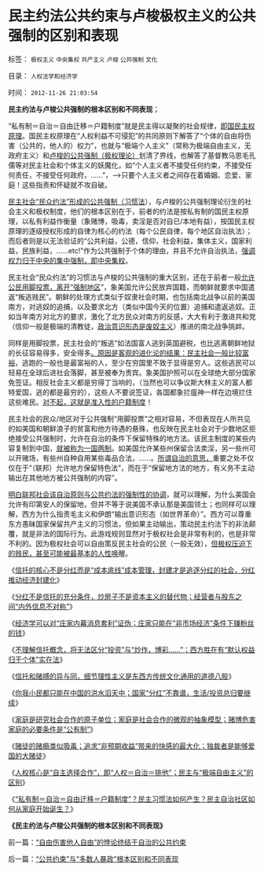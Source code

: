 # 民主约法公共约束与卢梭极权主义的公共强制的区别和表现

标签： `极权主义` `中央集权` `共产主义` `卢梭` `公共强制` `文化` 

目录： `人权法学和经济学`

时间： `2012-11-26 21:03:54`

**民主约法与卢梭公共强制的根本区别和不同表现**；

“私有制＝自治＝自由迁移＝户籍制度”就是民主得以凝聚的社会规律，[即国民主权原理](../../../2012/10/31/早期联邦的Centralism（央权配置）有一定必要性；.md)。国民主权原理在“人权利益不可侵犯”的共同原则下解答了“个体的自由将伤害（公共的，他人的）权力”，也就与“极端个人主义”（常称为极端自由主义，无政府主义）和[卢梭的公共强制（极权理论）](../../../2012/10/27/西方学者如何跳出了“左右”之争？.md)划清了界线，也解答了基督教马恩毛孔儒等对民主社会和个体主义的妖魔化，如“个人主义者不接受任何约束，不接受任何责任，不接受任何政府，……”，——>只要个人主义者之间存在着婚姻、恋爱、家庭！这些指责和怀疑就不攻自破。

[民主社会“民众约法”形成的公共强制（习惯法](../../../2011/10/7/法制的核心是习惯法，习惯法不是实在法，更非自然法.md)），与卢梭的公共强制理论衍生的社会主义和极权制度，他们的根本区别在于，前者的约法是按私有制的国民主权原理，以私有利益作衡量（象赌博，吸毒，卖淫是否对自已/本地有益），按国民主权原理的逐级授权形成的自律为核心的约法（每个公民自律，每个地区自治执法）；而后者则是以无法验证的“公共利益，公德，信仰，社会利益，集体主义，国家利益，民族利益，……etc!”作为公共强制于个体的理由，并且不允许自治执法，[强调权力归于中央的集中强制，即中央集权](../../../2009/9/14/历史蒙太奇的反垄断和社会主义公有制.md)。

民主社会“民众约法”的习惯法与卢梭的公共强制的重大区别，还在于前者一般[允许公民用脚投票，离开“强制地区](../../../2012/11/21/资本主义的财富是对未来的良好预期,上帝真正的安排.md)”，象美国允许公民放弃国籍，而朝鲜就要求中国遣返“叛逃贱民”。朝鲜的处理方式类似于奴隶社会时期，也包括南北战争以前的美国南方，对逃奴的追捕，以及要求北方（类似中国今天的位置）追捕和遣返逃奴。正如当年南方对北方的要求，激化了北方民众对南方的反感，大大有利于激进共和党（信仰一般是极端的清教徒，[政治意识形态是废奴主义](../../../2011/3/30/黑奴“被解放”中的悲剧.md)）推进的南北战争挑衅。

同样是用脚投票，民主社会的“叛逃”如法国富人逃到英国避税，也比逃离朝鲜地狱的长征容易得多，安全得多[。原因是客观的进化论的结果：民主社会一般比较富裕](../../../2012/11/17/资本主义财富的层次，资本无关紧要，GDP／GNP是什么玩意？.md)，逃跑的一般也是最富裕的人，至少在穷国里不致于显得是穷人。这些逃民可以轻易在全球后进社会落脚，甚至被奉为贵宾。象美国护照可以在全球绝大部分国家免签证。相反社会主义都是穷得丁当响的，（当然也可以争议斯大林主义的富人都特爱国，逃的都是最穷的），这些人不要说签证，各国都象拦瘟神一样在边境拦住这些难民。[对不起，这就是准入性的户籍制度](../../../2010/2/1/入户大城市的诀窍和美国严厉的户籍制度.md)！

民主社会的民众/地区对于公共强制“用脚投票”之相对容易，不但表现在人所共见的如美国和朝鲜浪子的贫富和他方待遇的悬殊，也反映在民主社会对于少数地区拒绝接受公共强制时，允许在自治的条件下保留特殊的地方法。该民主制度的某些内容复制到中国，[就被称为一国两制](../../../2012/9/9/只要市场经济在全国推广，“特区”就没有必要.md)。如美国允许某些州保留合法卖淫，另一些州可以开赌场，有些州自种自用某些毒品合法，……。[所谓自治的意思，](../../../2012/9/6/为什么只有深圳特区相对成功？.md)重要之处不仅仅在于“（联邦）允许地方保留特色法”，而在于“保留地方法的地方，有义务不主动输出在其他地方被公共强制的内容”。

[明白联邦社会该自治原则与公共约法的强制性的协调](../../../2012/9/9/深圳精神子虚乌有.md)，就可以理解，为什么美国会允许有印第安人的保留地，但并不等于说美国不承认那是美国领土；也同样可以理解，西方为什么指责毛主义和伊朗“输出意识形态（如世界革命）”。西方可以尊重东方愚昧国家保留共产主义的习惯法，但如果主动输出，策动民主约法下的非法颠覆，就是非法的国际行为。此游戏规则显然对于极权社会是非常有利的，也是非常不利的。因为极权社会可以自由策反民主社会的公民（一般无效），[但极权压迫下的贱民，甚至可能被最基本的人性唤](../../../2011/2/1/传统知识分子没有勇气面对现实和逻辑的启蒙.md)醒。

《[信托的核心不是分红而是“成本底线”成本管理，封建才是追逐分红的社会，分红推动经济封建化](../../../2012/11/23/封建才是追逐分红的社会，分红推动经济封建化；.md)》

《[分红不是信托的充分条件，炒房子不是资本主义的替代物；经营者与股东之间“内外信息不对称”](../../../2012/11/23/分红不能取代信托，炒房不能替代资本主义.md)》

《[经济学可以对“庄家内幕消息套利”证伪；庄家只能在“非市场经济”条件下赚粉丝的钱](../../../2012/11/24/经济学可以证伪庄家阴谋论.md)》

《[不理解信托概念，将无法区分“投资”与“炒作，博彩……”；西方胜在有“默认权益归于个体”实在法](../../../2012/11/24/把生机勃勃的中国经济，A股打压成大熊市，不容易！.md)》

《[信托和赌搏的异与同，细节理性主义是东西方传统文化通用的道德八股](../../../2012/11/24/道德八股的万能语法.md)》

《[你我小民都只能在中国的洪水滔天中；国家“分红”不靠谱，生活/投资总归要继续](../../../2012/11/24/经济学家吴敬琏的吴氏句法的文学才华.md)》

《[家庭是研究社会合作的原子单位；家庭是社会合作的微观的抽象模型；赌博危害家庭的必要条件是“公有制”](../../../2012/11/25/家庭是研究社会合作的原子单位；.md)》

《[赌徒的赌瘾类似吸毒；追求“非预期收益”带来的快感的最大化；独裁者是能够爱国的大赌徒](../../../2012/11/25/赌徒的赌瘾类似吸毒，独裁者可能是爱国的大赌徒，.md)》

《[人权核心是“自主选择合作”，即“人权＝自治＝排他”；民主与“极端自由主义”的区别](../../../2012/11/25/民主与“极端自由主义／极端个人主义”的区别.md)》

《[“私有制＝自治＝自由迁移＝户籍制度”？民主习惯法如何产生？民主自治社区如何从家庭开始诞生？](../../../2012/11/26/“自由伤害他人自由”的悖论终结于自治的公共约束.md)》

**《民主约法与卢梭公共强制的根本区别和不同表现》**



前一篇：[“自由伤害他人自由”的悖论终结于自治的公共约束](../../../2012/11/26/“自由伤害他人自由”的悖论终结于自治的公共约束.md)

后一篇：[“公共约束”与“多数人暴政”根本区别和不同表现](../../../2012/11/26/“公共约束”与“多数人暴政”根本区别和不同表现.md)